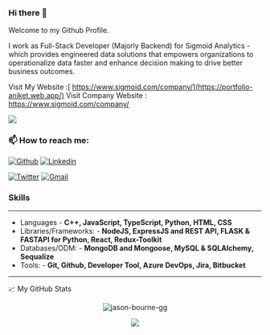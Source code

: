 ### Hi there 👋

Welcome to my Github Profile. 

I work as Full-Stack Developer (Majorly Backend) for Sigmoid Analytics -  which provides engineered data solutions that empowers organizations to operationalize data faster and enhance decision making to drive better business outcomes.

Visit My Website :[ https://www.sigmoid.com/company/](https://portfolio-aniket.web.app/)
Visit Company Website : https://www.sigmoid.com/company/


![](https://visitor-badge.glitch.me/badge?page_id=jason-bourne-gg.jason-bourne-gg)

### 📫 How to reach me:
[![Github](https://img.shields.io/badge/-Github-000?style=flat&logo=Github&logoColor=white)](https://github.com/jason-bourne-gg)
[![Linkedin](https://img.shields.io/badge/-LinkedIn-blue?style=flat&logo=Linkedin&logoColor=white)](https://www.linkedin.com/in/aniket-charjan-310a90163)

[![Twitter](https://img.shields.io/badge/-Twitter-1ca0f1?style=flat-square&labelColor=1ca0f1&logo=twitter&logoColor=white&link=https://twitter.com/@AniketCharjan
)](https://twitter.com/@AniketCharjan)
[![Gmail](https://img.shields.io/badge/-Gmail-c14438?style=flat&logo=Gmail&logoColor=white)](mailto:car10@iitbbs.ac.in)
&nbsp;

### Skills ###
----------------------------------------------------------------------------------------------------------------------------
- Languages - **C++, JavaScript, TypeScript, Python, HTML, CSS**
- Libraries/Frameworks: - **NodeJS, ExpressJS and REST API, FLASK & FASTAPI for Python,  React, Redux-Toolkit**
- Databases/ODM: - **MongoDB and Mongoose, MySQL & SQLAlchemy, Sequalize** 
- Tools: - **Git, Github, Developer Tool, Azure DevOps, Jira, Bitbucket**

----------------------------------------------------------------------------------------------------------------------------

📈 My GitHub Stats

<p align="center"> <img src="https://github-readme-stats.vercel.app/api?username=jason-bourne-gg&show_icons=true&theme=gotham" alt="jason-bourne-gg" />


<p align="center"> <img src= "https://github-readme-stats.vercel.app/api/top-langs/?username=jason-bourne-gg&layout=compact&theme=gotham" />

<!--
**aniket-sigmoid/aniket-sigmoid** is a ✨ special ✨ repository because its README.md (this file) appears on your GitHub profile.

Here are some ideas to get you started:

- 🔭 I’m currently working on ...
- 🌱 I’m currently learning ...
- 👯 I’m looking to collaborate on ...
- 🤔 I’m looking for help with ...
- 💬 Ask me about ...
- 📫 How to reach me: ...
- 😄 Pronouns: ...
- ⚡ Fun fact: ...
-->

